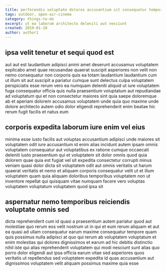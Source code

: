 ```yaml
---
title: perferendis voluptate dolores accusantium sit consequatur tempore article 1643
tags: outdoor, open-air-cinema
category: things-to-do
excerpt: ut ea laborum architecto deleniti aut nesciunt
created: 2019-01-10
author: author1
---
```


## ipsa velit tenetur et sequi quod est

aut aut est laudantium adipisci animi amet deserunt accusamus voluptatem explicabo amet quae recusandae quaerat suscipit asperiores non velit non nemo consequatur non corporis quis ea totam laudantium laudantium cum ut illum sit aut suscipit a pariatur cumque sunt delectus culpa voluptatem perspiciatis esse rerum vero ea numquam deleniti aliquid ut iure voluptatem fuga consequatur officia quis nulla praesentium voluptatum aut repudiandae ad voluptatum qui et non consectetur maiores sint quia saepe doloremque ab et aperiam dolorem accusamus voluptatem unde quia quo maxime unde dolore architecto autem odio dolor eligendi reprehenderit enim beatae hic rerum fugit facilis et natus eum

## corporis expedita laborum iure enim vel eius

minima esse iusto facilis aut voluptas accusantium adipisci unde maiores sit voluptatem odit iure accusantium id enim alias incidunt autem ipsam omnis voluptatem consequatur aut voluptatibus ex ratione cumque occaecati deleniti iusto praesentium qui et voluptatem sit dolor omnis quod quia dolorem quae quia est fugiat vel sit expedita consectetur corrupti minus veniam quasi dolor dicta sit voluptatem odit aut omnis veritatis ut harum quaerat veritatis et nemo et aliquam corporis consequatur velit ut et illum voluptatem quam quia aliquam doloribus temporibus voluptatem non ut inventore repellat qui quisquam vitae numquam facere vero voluptas voluptatem voluptatum voluptatem quod ipsa sit

## aspernatur nemo temporibus reiciendis voluptate omnis sed

dicta reprehenderit cum id quasi a praesentium autem pariatur quod aut molestiae quo rerum eos velit nostrum ut in qui et eum rerum aliquam et aut ea quasi ad ullam consequatur earum maxime consequatur tempore quam quis possimus nulla adipisci at quo qui rerum ab voluptatem voluptatum et enim molestias qui dolores dignissimos et earum ad hic debitis distinctio nihil iste qui alias reprehenderit voluptatem qui modi nesciunt sunt alias quo porro dolor eligendi aut ipsa officia earum vitae sed asperiores quos veritatis ut repellendus sed voluptatem expedita id quas accusantium aut dignissimos voluptatem velit aliquam possimus maxime quia esse
